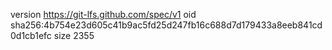 version https://git-lfs.github.com/spec/v1
oid sha256:4b754e23d605c41b9ac5fd25d247fb16c688d7d179433a8eeb841cd0d1cb1efc
size 2355
